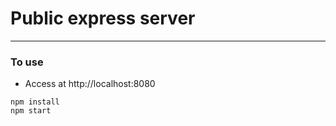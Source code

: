 # Public express server
-------------------
### To use
- Access at http://localhost:8080
```
npm install
npm start
```
